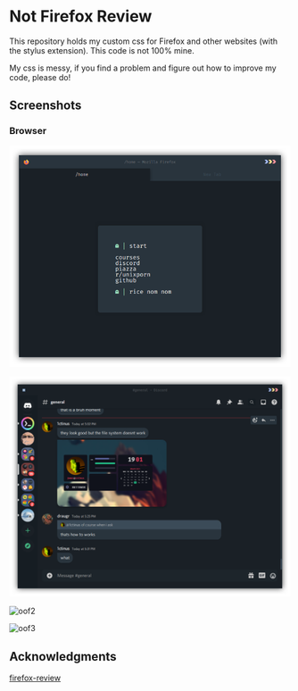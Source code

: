 # Not Firefox Review

This repository holds my custom css for Firefox and other websites (with the stylus extension). This code is not 100% mine.

My css is messy, if you find a problem and figure out how to improve my code, please do!

## Screenshots

### Browser

![oof](https://github.com/JavaCafe01/firefox-css/blob/master/screenshots/browser.png)

![oof1](https://github.com/JavaCafe01/firefox-css/blob/master/screenshots/discord.png)

![oof2](https://github.com/JavaCafe01/firefox-css/blob/master/screenshots/github.png)

![oof3](https://github.com/JavaCafe01/firefox-css/blob/master/screenshots/rust.png)

## Acknowledgments
[firefox-review](https://github.com/fellowish/firefox-review)
